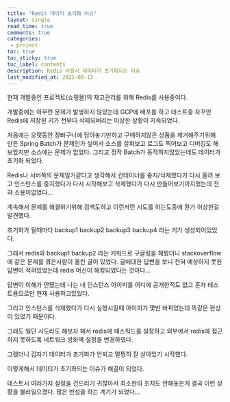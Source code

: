 ```yaml
---
title: "Redis 데이터 초기화 이슈"    
layout: single    
read_time: true    
comments: true   
categories: 
 - project  
toc: true    
toc_sticky: true    
toc_label: contents    
description: Redis 사용시 데이터가 초기화되는 이슈
last_modified_at: 2021-09-13     
---
```


현재 개발중인 프로젝트(쇼핑몰)의 재고관리를 위해 Redis를 사용중이다.

개발중에는 아무런 문제가 발생하지 않았는데 GCP에 배포를 하고 테스트중 자꾸만 Redis에 저장된 키가 전부다 삭제되버리는 이상한 상황이 지속되었다.



처음에는 오랫동안 장바구니에 담아놓기만하고 구매하지않은 상품을 제거해주기위해 만든 Spring Batch가 문제인가 싶어서 소스를 살펴보고 로그도 찍어보고 디버깅도 해보았지만 소스에는 문제가 없었다. 그리고 정작 Batch가 동작하지않았는데도 데이터가 초기화 되었다.

Redis나 서버쪽의 문제일거같다고 생각해서 컨테이너를 중지/삭제했다가 다시 올려 보고 인스턴스를 중지했다가 다시 시작해보고 삭제했다가 다시 만들어보기까지했는데 전혀 소용이없었다... 

 

계속해서 문제를 해결하기위해 검색도하고 이런저런 시도를 하는도중에 뭔가 이상한걸 발견했다.

초기화가 될때마다 backup1 backup2 backup3 backup4 라는 키가 생성되어있었다.

 

그래서 redis와 backup1 backup2 라는 키워드로 구글링을 해봤더니 stackoverflow에 같은 문제를 겪은사람이 올린 글이 있었다. 글에대한 답변을 보니 전혀 예상하지 못한 답변이 적혀있었는데 redis 머신이 해킹되었다는 것이다...

답변이 이해가 안됐는데 나는 내 인스턴스 아이피를 어디에 공개한적도 없고 혼자 테스트용으로만 현재 사용하고있었다.

그리고 인스턴스를 삭제했다가 다시 실행시킬때 아이피가 몇번 바뀌었는데 똑같은 현상이 있었기 때문이다.

 

그래도 일단 시도라도 해보자 해서 redis에 패스워드를 설정하고 외부에서 redis에 접근하지 못하도록 네트워크 방화벽 설정을 변경하였다.

그랬더니 갑자기 데이터가 초기화가 안되고 멀쩡히 잘 살아있기 시작했다.

이렇게해서 데이터가 초기화되는 이슈가 해결이 되었다.



테스트시 여러가지 설정을 건드리기 귀찮아서 최소한의 조치도 안해놓은게 결국 이런 상황을 불러일으켰다. 많은 반성을 하는 계기가 되었다...
